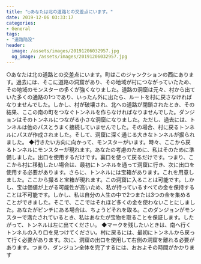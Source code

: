 ```yaml
---
title: "○あなたは北の道路との交差点にいます。"
date: 2019-12-06 03:33:17
categories:
- General
tags:
- "道路陥没"
header:
  image: /assets/images/20191206032957.jpg
  og_image: /assets/images/20191206032957.jpg
---
```


○あなたは北の道路との交差点にいます。町はこのジャンクションの西にあります。過去には、そこに道路の洞窟があり、その地域が村につながっていたため、その地域のモンスターの多くが強くなりました。道路の洞窟は元々、村から出ていた多くの通路の1つであり、いったん外に出たら、ルートを村に戻さなければなりませんでした。しかし、村が破壊され、北への道路が閉鎖されたとき、その結果、ここの南の町をつなぐトンネルを作らなければなりませんでした。ダンジョンはそのトンネルにつながる小さな洞窟になりました。ただし、過去には、トンネルは他のパスとうまく接続していませんでした。その場合、村に戻るトンネルにパスが作成されました。そして、洞窟に深く通じる大きなトンネルが掘られました。 ◆行きたい方向に向かって、モンスターがいます。時々、ここから戻るトンネルにモンスターが現れます。あなたの考慮のために、私はそのために準備しました。出口を使用するだけです。裏口を使って戻るだけです。つまり、ここから村に移動したい場合は、最初にトンネルを通って洞窟に行き、次に出口を使用する必要があります。さらに、トンネルには宝箱があります。これを用意しました。ここから撮ると宝箱が現れます。この洞窟に入ることは可能です。しかし、宝は価値が上がる可能性が高いため、私が持っているすべての金を保持することは不可能です。しかし、私は自分の人生の中で2つまたは3つの金を集めることができました。そこで、ここではそれほど多くの金を使わないことにしました。あなたがピンチにある場合は、ちょうどそれを取る。このダンジョンがモンスターで満たされているとき、私はあなたが宝物を取ることを保証します。したがって、トンネルは左に出てください。 ◆マークを残したいときは、南へ行くトンネルの入り口を見つけてください。村に戻るには、最初にトンネルから戻って行く必要があります。次に、洞窟の出口を使用して右側の洞窟を離れる必要があります。つまり、ダンジョン全体を完了するには、おおよその時間がかかります
